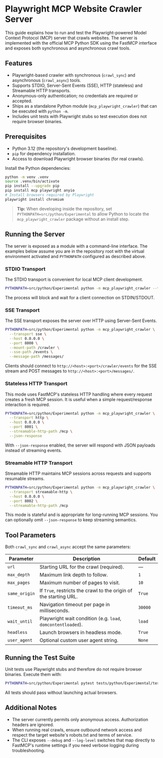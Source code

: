 # Playwright MCP Website Crawler Server

This guide explains how to run and test the Playwright-powered Model Context Protocol (MCP) server that crawls websites. The server is implemented with the official MCP Python SDK using the FastMCP interface and exposes both synchronous and asynchronous crawl tools.

## Features

- Playwright-based crawler with synchronous (`crawl_sync`) and asynchronous (`crawl_async`) tools.
- Supports STDIO, Server-Sent Events (SSE), HTTP (stateless) and Streamable HTTP transports.
- Anonymous-only authentication; no credentials are required or accepted.
- Ships as a standalone Python module (`mcp_playwright_crawler`) that can be executed with `python -m`.
- Includes unit tests with Playwright stubs so test execution does not require browser binaries.

## Prerequisites

- Python 3.12 (the repository's development baseline).
- `pip` for dependency installation.
- Access to download Playwright browser binaries (for real crawls).

Install the Python dependencies:

```bash
python -m venv .venv
source .venv/bin/activate
pip install --upgrade pip
pip install mcp playwright anyio
# Install browsers required by Playwright
playwright install chromium
```

> **Tip:** When developing inside the repository, set `PYTHONPATH=src/python/Experimental` to allow Python to locate the `mcp_playwright_crawler` package without an install step.

## Running the Server

The server is exposed as a module with a command-line interface. The examples below assume you are in the repository root with the virtual environment activated and `PYTHONPATH` configured as described above.

### STDIO Transport

The STDIO transport is convenient for local MCP client development.

```bash
PYTHONPATH=src/python/Experimental python -m mcp_playwright_crawler --transport stdio
```

The process will block and wait for a client connection on STDIN/STDOUT.

### SSE Transport

The SSE transport exposes the server over HTTP using Server-Sent Events.

```bash
PYTHONPATH=src/python/Experimental python -m mcp_playwright_crawler \
  --transport sse \
  --host 0.0.0.0 \
  --port 8000 \
  --mount-path /crawler \
  --sse-path /events \
  --message-path /messages/
```

Clients should connect to `http://<host>:<port>/crawler/events` for the SSE stream and POST messages to `http://<host>:<port>/messages/`.

### Stateless HTTP Transport

This mode uses FastMCP's stateless HTTP handling where every request creates a fresh MCP session. It is useful when a simple request/response interaction is required.

```bash
PYTHONPATH=src/python/Experimental python -m mcp_playwright_crawler \
  --transport http \
  --host 0.0.0.0 \
  --port 8001 \
  --streamable-http-path /mcp \
  --json-response
```

With `--json-response` enabled, the server will respond with JSON payloads instead of streaming events.

### Streamable HTTP Transport

Streamable HTTP maintains MCP sessions across requests and supports resumable streams.

```bash
PYTHONPATH=src/python/Experimental python -m mcp_playwright_crawler \
  --transport streamable-http \
  --host 0.0.0.0 \
  --port 8002 \
  --streamable-http-path /mcp
```

This mode is stateful and is appropriate for long-running MCP sessions. You can optionally omit `--json-response` to keep streaming semantics.

## Tool Parameters

Both `crawl_sync` and `crawl_async` accept the same parameters:

| Parameter    | Description                                                      | Default |
|--------------|------------------------------------------------------------------|---------|
| `url`        | Starting URL for the crawl (required).                           | —       |
| `max_depth`  | Maximum link depth to follow.                                    | `1`     |
| `max_pages`  | Maximum number of pages to visit.                                | `10`    |
| `same_origin`| If `True`, restricts the crawl to the origin of the starting URL.| `True`  |
| `timeout_ms` | Navigation timeout per page in milliseconds.                     | `30000` |
| `wait_until` | Playwright wait condition (e.g. `load`, `domcontentloaded`).     | `load`  |
| `headless`   | Launch browsers in headless mode.                                | `True`  |
| `user_agent` | Optional custom user agent string.                               | `None`  |

## Running the Test Suite

Unit tests use Playwright stubs and therefore do not require browser binaries. Execute them with:

```bash
PYTHONPATH=src/python/Experimental pytest tests/python/Experimental/test_mcp_playwright_crawler.py
```

All tests should pass without launching actual browsers.

## Additional Notes

- The server currently permits only anonymous access. Authorization headers are ignored.
- When running real crawls, ensure outbound network access and respect the target website's robots.txt and terms of service.
- The CLI exposes `--debug` and `--log-level` switches that map directly to FastMCP's runtime settings if you need verbose logging during troubleshooting.
